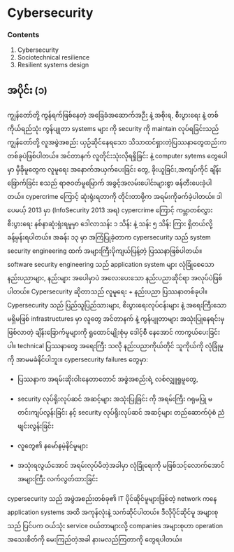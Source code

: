 # Cybersecurity
   
   ### Contents
1.  Cybersecurity
2.  Sociotechnical resilience
3.  Resilient systems design

## အပိုင်း (၁)


ကျွန်တော်တို့ ကွန်ရက်ဖြစ်နေတဲ့ အခြေခံအဆောက်အဉီး နဲ့ အစိုးရ, စီးပွားရေး နဲ့ တစ်ကိုယ်ရည်သုံး ကွန်ပျုတာ systems များ ကို security ကို maintain လုပ်ရခြင်းသည် ကျွန်တော်တို့ လူအဖွဲအစည်း ယှဉ်ဆိုင်နေရသော သိသာထင်ရှားတဲ့ပြဿနာတွေထည်းက တစ်ခုပဲဖြစ်ပါတယ်။
 အင်တာနက် လူတိုင်းသုံးလိုရရှိခြင်း နဲ့ computer sytems တွေပေါမှာ မှီခိုမူတွေက လူမူရေး အနောက်အယှက်ပေးခြင်း တွေ, ခိုးယူခြင်း,အကျပ်ကိုင် ချိန်းခြောက်ခြင်း စသည် ရာဇဝတ်မူမြောက် အခွင့်အလမ်းပေါင်းများစွာ ဖန်တီးပေးခဲ့ပါတယ်။ cypercrime ကြောင့် ဆုံးရုံးရတာကို တိုင်းတာဖို့က အရမ်းကိုခက်ခဲ့ပါတယ်။
ဒါပေမယ့် 2013 မှာ (InfoSecurity 2013 အရ) cypercrime ကြောင့် ကမ္ဘာတစ်လွှား စီးပွားရေး နစ်နာဆုံးရှံးရမူမှာ
ဒေါလာသန်း ၁ သိန်း နဲ့ သန်း ၅ သိန်း ကြား ရှိတယ်လို့ ခန့်မှန်းရပါတယ်။
အခန်း ၁၃ မှာ အကြံပြုခဲ့တာက cypersecurity သည် system security engineering ထက် အများကြီးပိုကျယ်ပြန့်တဲ့ ပြဿနာဖြစ်ပါတယ်။
software security engineering သည် application system များ လုံခြုံစေသော နည်းပညာများ, နည်းများ အပေါမှာပဲ အလေးပေးသော နည်းပညာဆိုင်ရာ အလုပ်ပဲဖြစ်ပါတယ်။
Cypersecurity ဆိုတာသည် လူမူရေး + နည်းပညာ ပြဿနာတစ်ခုပါ။
Cypersecurity  သည် ပြည်သူပြည်သားများ, စိးပွားရေးလုပ်ငန်းများ နဲ့ အရေးကြီးသော မရှိမဖြစ် infrastructures မှာ လူတွေ အင်တာနက် နဲ့ ကွန်ပျုတာများ အသုံးပြုနေရင်းမှ ဖြစ်လာတဲ့ ချိန်းခြောက်မူများကို ရူထောင်မျိုးစုံမှ ဒေါင့်စီ နေအောင်  ကာကွယ်ပေးခြင်းပါ။ technical ပြဿနာတွေ အရေးကြီး သလို နည်းပညာကိုယ်တိုင် သူကိုယ်ကို လုံခြုံမူကို အာမမခံနိင်ပါဘူး။
cypersecurity failures  တွေမှာ:
- ပြဿနာက အရမ်းဆိုးဝါးနေတာတောင် အဖွဲအစည်းရဲ့ လစ်လျှူရူမူတွေ,

- security လုပ်ရိုးလုပ်ဆင် အဆင့်များ အသုံးပြုခြင်း ကို အရမ်းကြီး ဂရုမပြု မတင်းကျပ်လွန်းခြင်း နင့် security လုပ်ရိုးလုပ်ဆင် အဆင့်များ တည်ဆောက်ပုံစံ ညံဖျင်းလွန်းခြင်း

- လူတွေ၏ နမော်နမဲ့နိင်မူများ

- အသုံးရလွယ်အောင် အရမ်းလုပ်မိတဲ့အခါမှာ လုံခြုံရေးကို မဖြစ်သင့်လောက်အောင် အများကြီး  လက်လွတ်ထားခြင်း


cypersecurity သည် အဖွဲအစည်းတစ်ခု၏ IT ပိုင်ဆိုင်မူများဖြစ်တဲ့ network ကနေ application systems အထိ အကုန်လုံးနဲ့ သက်ဆိုင်ပါတယ်။
ဒီလိုပိုင်ဆိုင်မူ အများစု သည် ပြင်ပက ဝယ်သုံး service ဝယ်တာများလို့ companies အများစုဟာ operation အသေးစိတ်ကို မေးကြည်တဲ့အခါ နားမလည်ကြတာကို တွေရပါတယ်။
